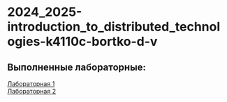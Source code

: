 # 2024_2025-introduction_to_distributed_technologies-k4110c-bortko-d-v

## Выполненные лабораторные:  
  
[Лабораторная 1](./lab1/lab1_report.md)  
[Лабораторная 2](./lab2/lab2_report.md)   
